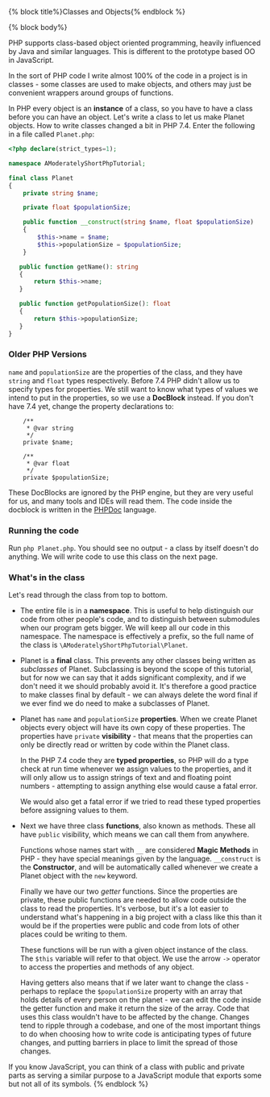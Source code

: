 {% block title%}Classes and Objects{% endblock %}

{% block body%}

PHP supports class-based object oriented programming, heavily influenced by Java and similar languages. This is
different to the prototype based OO in JavaScript.

In the sort of PHP code I write almost 100% of the code in a project is in classes - some classes are used to make
objects, and others may just be convenient wrappers around groups of functions.

In PHP every object is an **instance** of a class, so you have to have a class before you can have an object. Let's write
a class to let us make Planet objects. How to write classes changed a bit in PHP 7.4. Enter the
following in a file called `Planet.php`:

```php
<?php declare(strict_types=1);

namespace AModeratelyShortPhpTutorial;

final class Planet
{
    private string $name;

    private float $populationSize;

    public function __construct(string $name, float $populationSize)
    {
        $this->name = $name;
        $this->populationSize = $populationSize;
    }

   public function getName(): string
   {
       return $this->name;
   }

   public function getPopulationSize(): float
   {
       return $this->populationSize;
   }
}
```

### Older PHP Versions

`name` and `populationSize` are the properties of the class, and they have `string` and `float` types respectively.
Before 7.4 PHP didn't allow us to specify types for properties. We still want to know what types of values we intend to
put in the properties, so we use a **DocBlock** instead. If you don't have 7.4 yet, change the property declarations
to:

```
    /**
     * @var string
     */
    private $name;

    /**
     * @var float
     */
    private $populationSize;
```

These DocBlocks are ignored by the PHP engine, but they are very useful for us, and many tools and IDEs will read them.
The code inside the docblock is written in the [PHPDoc](https://docs.phpdoc.org/latest/references/phpdoc/index.html)
language.

### Running the code

Run `php Planet.php`. You should see no output - a class by itself doesn't do anything. We will write code to use this
class on the next page.

### What's in the class

Let's read through the class from top to bottom.

* The entire file is in a **namespace**. This is useful to help distinguish our code from other people's code, and
to distinguish between submodules when our program gets bigger. We will keep all our code in this namespace. The
namespace is effectively a prefix, so the full name of the class is ``\AModeratelyShortPhpTutorial\Planet``.

* Planet is a **final** class. This prevents any other classes being written as *subclasses* of Planet. Subclassing is
beyond the scope of this tutorial, but for now we can say that it adds significant complexity, and if we don't need it
we should probably avoid it. It's therefore a good practice to make classes final by default - we can always delete the
word final if we ever find we do need to make a subclasses of Planet.

* Planet has `name` and `populationSize` **properties**. When we create Planet objects every object will have its own copy
of these properties. The properties have `private` **visibility** - that means that the properties can only be directly read
or written by code within the Planet class.

    In the PHP 7.4 code they are **typed properties**, so PHP will
do a type check at run time whenever we assign values to the properties, and it will only allow us to assign strings of
text and and floating point numbers - attempting to assign anything else would cause a fatal error.

    We would also get a fatal error if we tried to read these typed properties before assigning values to them.

* Next we have three class **functions**, also known as methods. These all have `public` visibility, which means we can 
call them from anywhere.

    Functions whose names start with `__` are considered **Magic Methods** in PHP - they have special meanings given by the
language. `__construct` is the **Constructor**, and will be automatically called whenever we create a Planet object with
the `new` keyword.

    Finally we have our two *getter* functions. Since the properties are private, these public functions are needed to allow
code outside the class to read the properties. It's verbose, but it's a lot easier to understand what's happening in a big project
with a class like this than it would be if the properties were public and code from lots of other places could be
writing to them.

    These functions will be run with a given object instance of the class. The `$this` variable will refer to that
    object. We use the arrow `->` operator to access the properties and methods of any object.

    Having getters also means that if we later want to change the class - perhaps to replace the
`$populationSize` property with an array that holds details of every person on the planet - we can edit the code inside
the getter function and make it return the size of the array. Code that uses this class wouldn't have to be
affected by the change. Changes tend to ripple through a codebase, and one of the most important things to do when
choosing how to write code is anticipating types of future changes, and putting barriers in place to limit the spread of
those changes.

If you know JavaScript, you can think of a class with public and private parts as serving a similar purpose to a
JavaScript module that exports some but not all of its symbols.
{% endblock %}